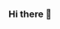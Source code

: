 ### Hi there 👋

<!--
**LeezyLazyCrazy/LeezyLazyCrazy** is a ✨ _special_ ✨ repository because its `README.md` (this file) appears on your GitHub profile.

Here are some ideas to get you started:


![header](https://capsule-render.vercel.app/api?type=wave&color=auto&height=300&section=header&text=capsule%20render&fontSize=90)

- 🔭 I’m currently working on ...
- 🌱 I’m currently learning ...
- 👯 I’m looking to collaborate on ...
- 🤔 I’m looking for help with ...
- 💬 Ask me about ...
- 📫 How to reach me: ...
- 😄 Pronouns: ...
- ⚡ Fun fact: ...
-->
